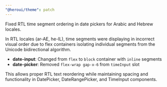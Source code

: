 ```yaml
---
"@heroui/theme": patch
---
```


Fixed RTL time segment ordering in date pickers for Arabic and Hebrew locales.

In RTL locales (ar-AE, he-IL), time segments were displaying in incorrect visual order due to flex containers isolating individual segments from the Unicode bidirectional algorithm.

- **date-input**: Changed from `flex` to `block` container with `inline` segments
- **date-picker**: Removed `flex-wrap gap-x-6` from `timeInput` slot

This allows proper RTL text reordering while maintaining spacing and functionality in DatePicker, DateRangePicker, and TimeInput components.